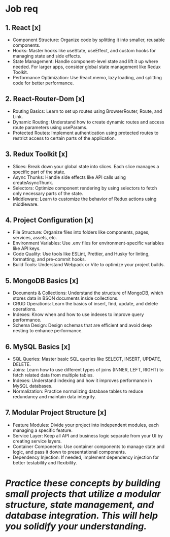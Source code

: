 # Job req

## 1. React [x]

- Component Structure: Organize code by splitting it into smaller, reusable components.
- Hooks: Master hooks like useState, useEffect, and custom hooks for managing state and side effects.
- State Management: Handle component-level state and lift it up where needed. For larger apps, consider global state management like Redux Toolkit.
- Performance Optimization: Use React.memo, lazy loading, and splitting code for better performance.

## 2. React-Router-Dom [x]

- Routing Basics: Learn to set up routes using BrowserRouter, Route, and Link.
- Dynamic Routing: Understand how to create dynamic routes and access route parameters using useParams.
- Protected Routes: Implement authentication using protected routes to restrict access to certain parts of the application.

## 3. Redux Toolkit [x]

- Slices: Break down your global state into slices. Each slice manages a specific part of the state.
- Async Thunks: Handle side effects like API calls using createAsyncThunk.
- Selectors: Optimize component rendering by using selectors to fetch only necessary parts of the state.
- Middleware: Learn to customize the behavior of Redux actions using middleware.

## 4. Project Configuration [x]

- File Structure: Organize files into folders like components, pages, services, assets, etc.
- Environment Variables: Use .env files for environment-specific variables like API keys.
- Code Quality: Use tools like ESLint, Prettier, and Husky for linting, formatting, and pre-commit hooks.
- Build Tools: Understand Webpack or Vite to optimize your project builds.

## 5. MongoDB Basics [x]

- Documents & Collections: Understand the structure of MongoDB, which stores data in BSON documents inside collections.
- CRUD Operations: Learn the basics of insert, find, update, and delete operations.
- Indexes: Know when and how to use indexes to improve query performance.
- Schema Design: Design schemas that are efficient and avoid deep nesting to enhance performance.

## 6. MySQL Basics [x]

- SQL Queries: Master basic SQL queries like SELECT, INSERT, UPDATE, DELETE.
- Joins: Learn how to use different types of joins (INNER, LEFT, RIGHT) to fetch related data from multiple tables.
- Indexes: Understand indexing and how it improves performance in MySQL databases.
- Normalization: Practice normalizing database tables to reduce redundancy and maintain data integrity.

## 7. Modular Project Structure [x]

- Feature Modules: Divide your project into independent modules, each managing a specific feature.
- Service Layer: Keep all API and business logic separate from your UI by creating service layers.
- Container Components: Use container components to manage state and logic, and pass it down to presentational components.
- Dependency Injection: If needed, implement dependency injection for better testability and flexibility.

# *Practice these concepts by building small projects that utilize a modular structure, state management, and database integration. This will help you solidify your understanding.*